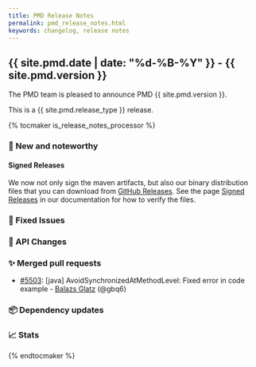```yaml
---
title: PMD Release Notes
permalink: pmd_release_notes.html
keywords: changelog, release notes
---
```


## {{ site.pmd.date | date: "%d-%B-%Y" }} - {{ site.pmd.version }}

The PMD team is pleased to announce PMD {{ site.pmd.version }}.

This is a {{ site.pmd.release_type }} release.

{% tocmaker is_release_notes_processor %}

### 🚀 New and noteworthy

#### Signed Releases

We now not only sign the maven artifacts, but also our binary distribution files that you can
download from [GitHub Releases](https://github.com/pmd/pmd/releases).
See the page [Signed Releases](pmd_userdocs_signed_releases.html) in our documentation for how to verify the files.

### 🐛 Fixed Issues

### 🚨 API Changes

### ✨ Merged pull requests
<!-- content will be automatically generated, see /do-release.sh -->
* [#5503](https://github.com/pmd/pmd/pull/5503): \[java] AvoidSynchronizedAtMethodLevel: Fixed error in code example - [Balazs Glatz](https://github.com/gbq6) (@gbq6)

### 📦 Dependency updates
<!-- content will be automatically generated, see /do-release.sh -->

### 📈 Stats
<!-- content will be automatically generated, see /do-release.sh -->

{% endtocmaker %}

